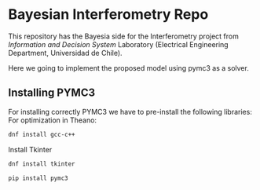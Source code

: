 # Bayesian Interferometry Repo

This repository has the Bayesia side for the Interferometry project from *Information and Decision System* Laboratory (Electrical Engineering Department, Universidad de Chile).

Here we going to implement the proposed model using pymc3 as a solver.

## Installing PYMC3
For installing correctly PYMC3 we have to pre-install the following libraries:
For optimization in Theano:
```bash
dnf install gcc-c++
```
Install Tkinter
```bash
dnf install tkinter
```
```bash
pip install pymc3
```